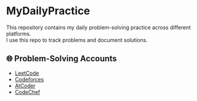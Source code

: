 # MyDailyPractice

This repository contains my daily problem-solving practice across different platforms.  
I use this repo to track problems and document solutions.

## 🌐 Problem-Solving Accounts
- [LeetCode]([https://leetcode.com/your-username](https://leetcode.com/u/3bkarm/))
- [Codeforces]([https://codeforces.com/profile/your-username](https://codeforces.com/profile/3bkarm))
- [AtCoder]([https://atcoder.jp/users/your-username](https://atcoder.jp/users/abkarm))
- [CodeChef]([https://www.codechef.com/users/your-username](https://www.codechef.com/users/abkarm))
